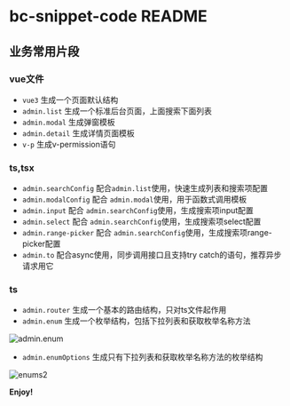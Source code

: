 # bc-snippet-code README

## 业务常用片段

### vue文件

- `vue3`  生成一个页面默认结构
- `admin.list` 生成一个标准后台页面，上面搜索下面列表
- `admin.modal` 生成弹窗模板
- `admin.detail` 生成详情页面模板
- `v-p` 生成v-permission语句

### ts,tsx

- `admin.searchConfig` 配合`admin.list`使用，快速生成列表和搜索项配置
- `admin.modalConfig` 配合 `admin.modal`使用，用于函数式调用模板
- `admin.input` 配合 `admin.searchConfig`使用，生成搜索项input配置
- `admin.select` 配合 `admin.searchConfig`使用，生成搜索项select配置
- `admin.range-picker` 配合 `admin.searchConfig`使用，生成搜索项range-picker配置
- `admin.to` 配合async使用，同步调用接口且支持try catch的语句，推荐异步请求用它
### ts
- `admin.router` 生成一个基本的路由结构，只对ts文件起作用
- `admin.enum` 生成一个枚举结构，包括下拉列表和获取枚举名称方法

![admin.enum](/Users/admin/Downloads/enum1.gif)

- `admin.enumOptions` 生成只有下拉列表和获取枚举名称方法的枚举结构

![enums2](/Users/admin/Downloads/enums2.gif)




**Enjoy!**
